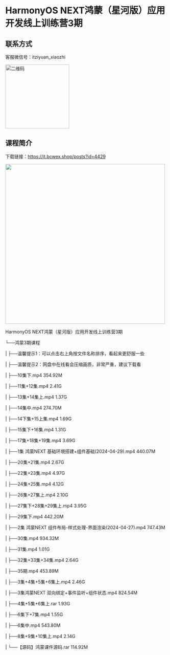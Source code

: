 # HarmonyOS NEXT鸿蒙（星河版）应用开发线上训练营3期

## 联系方式

客服微信号：itziyuan_xiaozhi

<img src="https://ziyuanyun.oss-cn-guangzhou.aliyuncs.com/common/20240614073449/666b82192834a.jpg" width="200" height="200" alt="二维码">

## 课程简介

下载链接：https://it.bcwex.shop/posts?id=4429

<img src="https://ziyuanyun.oss-cn-guangzhou.aliyuncs.com/yun/20240910073012/66df8504337f1.jpg" width="500" alt="">

  

 HarmonyOS NEXT鸿蒙（星河版）应用开发线上训练营3期

 └──鸿蒙3期课程

 | ├──温馨提示1：可以点击右上角按文件名称排序，看起来更舒服一些

 | ├──温馨提示2：网盘中在线看会压缩画质，非常严重，建议下载看

 | ├──10集下.mp4 354.92M

 | ├──11集+12集.mp4 2.41G

 | ├──13集+14集上.mp4 1.37G

 | ├──14集中.mp4 274.70M

 | ├──14下集+15上集.mp4 1.69G

 | ├──15集下+16集.mp4 1.31G

 | ├──17集+18集+19集.mp4 3.69G

 | ├──1集 鸿蒙NEXT 基础环境搭建+组件基础(2024-04-29).mp4 440.07M

 | ├──20集+21集.mp4 2.67G

 | ├──22集+23集.mp4 4.97G

 | ├──24集+25集.mp4 4.12G

 | ├──26集+27集上.mp4 2.10G

 | ├──27集下+28集+29集上.mp4 3.95G

 | ├──29集下.mp4 442.20M

 | ├──2集 鸿蒙NEXT 组件布局-样式处理-界面渲染(2024-04-27).mp4 747.43M

 | ├──30集.mp4 934.32M

 | ├──31集.mp4 1.01G

 | ├──32集+33集+34集.mp4 2.64G

 | ├──35期.mp4 453.89M

 | ├──3集+4集+5集+6集上.mp4 2.46G

 | ├──3集鸿蒙NEXT 双向绑定+事件监听+组件状态.mp4 824.54M

 | ├──4集+5集+6集上.rar 1.93G

 | ├──6集下+7集.mp4 1.55G

 | ├──6集中.mp4 543.80M

 | ├──8集+9集+10集上.mp4 2.14G

 | └──【源码】鸿蒙课件源码.rar 114.92M

  